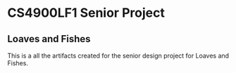 # CS4900LF1 Senior Project

## Loaves and Fishes

This is a all the artifacts created for the senior design project for Loaves and Fishes.
